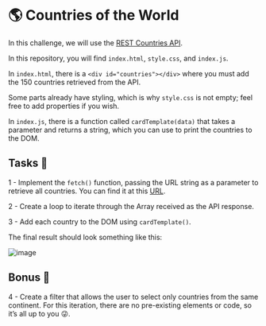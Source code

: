 
# 🌎 Countries of the World

In this challenge, we will use the [REST Countries API](https://restcountries.com/).

In this repository, you will find `index.html`, `style.css`, and `index.js`.

In `index.html`, there is a `<div id="countries"></div>` where you must add the 150 countries retrieved from the API.

Some parts already have styling, which is why `style.css` is not empty; feel free to add properties if you wish.

In `index.js`, there is a function called `cardTemplate(data)` that takes a parameter and returns a string, which you can use to print the countries to the DOM.

## Tasks 📝

1 - Implement the `fetch()` function, passing the URL string as a parameter to retrieve all countries. You can find it at this [URL](https://restcountries.com/#endpoints-all).

2 - Create a loop to iterate through the Array received as the API response.

3 - Add each country to the DOM using `cardTemplate()`.

The final result should look something like this:

![image](https://github.com/TheBridge-FullStackDeveloper/restcountries-api/assets/33903092/ce52b8be-42f0-416d-883d-9729be19f32e)

## Bonus 🎁

4 - Create a filter that allows the user to select only countries from the same continent. For this iteration, there are no pre-existing elements or code, so it’s all up to you 😜.
